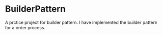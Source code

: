 # BuilderPattern

A prctice project for builder pattern.
I have implemented the builder pattern for a order process.
